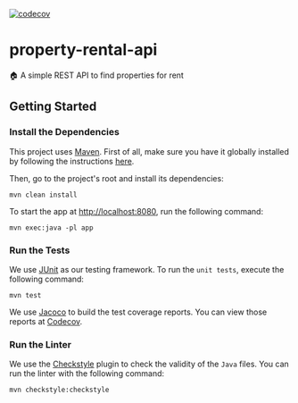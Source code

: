 [![codecov](https://codecov.io/gh/JulieTetrault/property-rental-api/branch/main/graph/badge.svg?token=VSTER44M37)](https://codecov.io/gh/JulieTetrault/property-rental-api)

# property-rental-api

🏠 A simple REST API to find properties for rent

## Getting Started

### Install the Dependencies

This project uses [Maven](https://maven.apache.org/). First of all, make sure you have it globally installed by following the instructions [here](https://maven.apache.org/install.html).

Then, go to the project's root and install its dependencies:

```{bash}
mvn clean install
```

To start the app at [http://localhost:8080](http://localhost:8080), run the following command:

```{bash}
mvn exec:java -pl app
```

### Run the Tests

We use [JUnit](https://junit.org/junit5/) as our testing framework. To run the `unit tests`, execute the following command:

```{bash}
mvn test
```

We use [Jacoco](https://www.jacoco.org/jacoco/) to build the test coverage reports. You can view those reports at [Codecov](https://app.codecov.io/gh/JulieTetrault/property-rental-api).

### Run the Linter

We use the [Checkstyle](https://checkstyle.org/) plugin to check the validity of the `Java` files. You can run the linter with the following command:

```{bash}
mvn checkstyle:checkstyle
```
